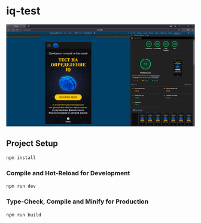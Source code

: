 # iq-test

![pagespeed](/pagespeed.png?raw=true "Pagespeed")

## Project Setup

```sh
npm install
```

### Compile and Hot-Reload for Development

```sh
npm run dev
```

### Type-Check, Compile and Minify for Production

```sh
npm run build
```
